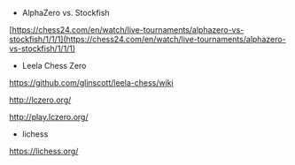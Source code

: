* AlphaZero vs. Stockfish

[https://chess24.com/en/watch/live-tournaments/alphazero-vs-stockfish/1/1/1](https://chess24.com/en/watch/live-tournaments/alphazero-vs-stockfish/1/1/1)

* Leela Chess Zero

https://github.com/glinscott/leela-chess/wiki

http://lczero.org/

http://play.lczero.org/

* lichess

https://lichess.org/



